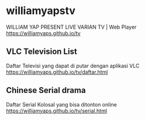 # williamyapstv
WILLIAM YAP PRESENT LIVE VARIAN TV | Web Player
https://williamyaps.github.io/tv

## VLC Television List
Daftar Televisi yang dapat di putar dengan aplikasi VLC
https://williamyaps.github.io/tv/daftar.html

## Chinese Serial drama
Daftar Serial Kolosal yang bisa ditonton online
https://williamyaps.github.io/tv/serial.html

